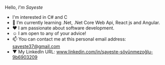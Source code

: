 Hello, _I'm Sayeste_ 
- I'm interested in C# and C
- 🌱 I’m currently learning .Net, .Net Core Web Api, React js and Angular.
- ♥  I am passionate about software development.
- ☺  I am open to any of your advice!
- 📫 You can contact me at this personal email address: sayeste37@gmail.com
- ▼ My LinkedIn URL:  www.linkedin.com/in/şayeste-söyünmezoğlu-9b6903209
<!---
synmzgL/synmzgL is a ✨ special ✨ repository because its `README.md` (this file) appears on your GitHub profile.
You can click the Preview link to take a look at your changes.
--->
